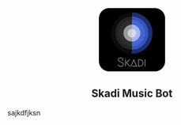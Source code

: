 <div align="center">
    <img src="https://github.com/MindLabor/Skadi/raw/master/favi.png" height="128">
    <h2>Skadi Music Bot</h2>
</div>
sajkdfjksn
